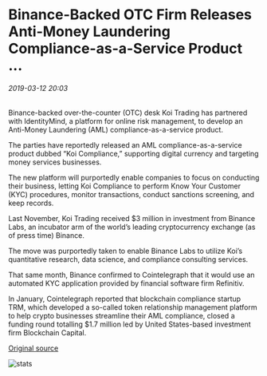 # Binance-Backed OTC Firm Releases Anti-Money Laundering Compliance-as-a-Service Product ...

###### 2019-03-12 20:03

Binance-backed over-the-counter (OTC) desk Koi Trading has partnered with IdentityMind, a platform for online risk management, to develop an Anti-Money Laundering (AML) compliance-as-a-service product.

The parties have reportedly released an AML compliance-as-a-service product dubbed “Koi Compliance,” supporting digital currency and targeting money services businesses.

The new platform will purportedly enable companies to focus on conducting their business, letting Koi Compliance to perform Know Your Customer (KYC) procedures, monitor transactions, conduct sanctions screening, and keep records.

Last November, Koi Trading received $3 million in investment from Binance Labs, an incubator arm of the world’s leading cryptocurrency exchange (as of press time) Binance.

The move was purportedly taken to enable Binance Labs to utilize Koi’s quantitative research, data science, and compliance consulting services.

That same month, Binance confirmed to Cointelegraph that it would use an automated KYC application provided by financial software firm Refinitiv.

In January, Cointelegraph reported that blockchain compliance startup TRM, which developed a so-called token relationship management platform to help crypto businesses streamline their AML compliance, closed a funding round totalling $1.7 million led by United States-based investment firm Blockchain Capital.

[Original source](https://cointelegraph.com/news/binance-backed-otc-firm-releases-anti-money-laundering-compliance-as-a-service-product)

![stats](https://c.statcounter.com/11760860/0/a89fa40b/1/ "stats")